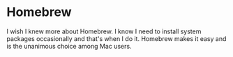 # Homebrew

I wish I knew more about Homebrew. I know I need to install system packages occasionally and that's when I do it. Homebrew makes it easy and is the unanimous choice among Mac users.
